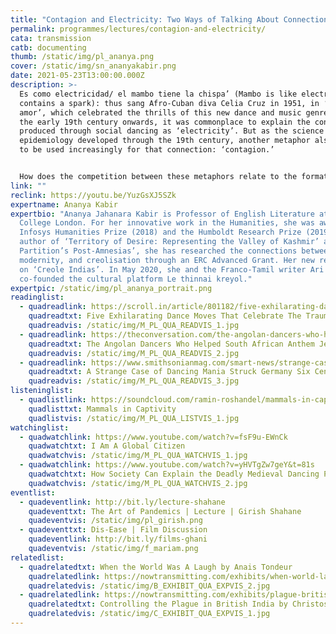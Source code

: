 ```yaml
---
title: "Contagion and Electricity: Two Ways of Talking About Connection in Dance"
permalink: programmes/lectures/contagion-and-electricity/
cata: transmission
catb: documenting
thumb: /static/img/pl_ananya.png
cover: /static/img/sn_ananyakabir.png
date: 2021-05-23T13:00:00.000Z
description: >-
  Es como electricidad/ el mambo tiene la chispa’ (Mambo is like electricity; it
  contains a spark): thus sang Afro-Cuban diva Celia Cruz in 1951, in ‘Mambo del
  amor’, which celebrated the thrills of this new dance and music genre. From
  the early 19th century onwards, it was commonplace to explain the connection
  produced through social dancing as ‘electricity’. But as the science of
  epidemiology developed through the 19th century, another metaphor also began
  to be used increasingly for that connection: ‘contagion.’ 


  How does the competition between these metaphors relate to the formation of modernity’s social dances and how can we use them to understand the way we must dance during the pandemic?
link: ""
reclink: https://youtu.be/YuzGsXJ5SZk
expertname: Ananya Kabir
expertbio: "Ananya Jahanara Kabir is Professor of English Literature at King’s
  College London. For her innovative work in the Humanities, she was awarded the
  Infosys Humanities Prize (2018) and the Humboldt Research Prize (2019). The
  author of ‘Territory of Desire: Representing the Valley of Kashmir’ and
  Partition’s Post-Amnesias’, she has researched the connections between dance,
  modernity, and creolisation through an ERC Advanced Grant. Her new research is
  on ‘Creole Indias’. In May 2020, she and the Franco-Tamil writer Ari Gautier
  co-founded the cultural platform Le thinnai kreyol."
expertpic: /static/img/pl_ananya_portrait.png
readinglist:
  - quadreadlink: https://scroll.in/article/801182/five-exhilarating-dance-moves-that-celebrate-the-traumas-of-modernity
    quadreadtxt: Five Exhilarating Dance Moves That Celebrate The Traumas Of Modernity
    quadreadvis: /static/img/M_PL_QUA_READVIS_1.jpg
  - quadreadlink: https://theconversation.com/the-angolan-dancers-who-helped-south-african-anthem-jerusalema-go-global-148782
    quadreadtxt: The Angolan Dancers Who Helped South African Anthem Jerusalema Go Global
    quadreadvis: /static/img/M_PL_QUA_READVIS_2.jpg
  - quadreadlink: https://www.smithsonianmag.com/smart-news/strange-case-dancing-mania-struck-germany-six-centuries-ago-today-180959549/#:~:text=Called%20Tarantism%20in%20Italy%2C%20it,poisons%20the%20arachnid%20had%20injected.&text=It%20started%20in%20July%20when,Frau%20Troffea%20began%20to%20dance.
    quadreadtxt: A Strange Case of Dancing Mania Struck Germany Six Centuries Ago Today
    quadreadvis: /static/img/M_PL_QUA_READVIS_3.jpg
listeninglist:
  - quadlistlink: https://soundcloud.com/ramin-roshandel/mammals-in-captivity
    quadlisttxt: Mammals in Captivity
    quadlistvis: /static/img/M_PL_QUA_LISTVIS_1.jpg
watchinglist:
  - quadwatchlink: https://www.youtube.com/watch?v=fsF9u-EWnCk
    quadwatchtxt: I Am A Global Citizen
    quadwatchvis: /static/img/M_PL_QUA_WATCHVIS_1.jpg
  - quadwatchlink: https://www.youtube.com/watch?v=yHVTgZw7geY&t=81s
    quadwatchtxt: How Society Can Explain the Deadly Medieval Dancing Plagues
    quadwatchvis: /static/img/M_PL_QUA_WATCHVIS_2.jpg
eventlist:
  - quadeventlink: http://bit.ly/lecture-shahane
    quadeventtxt: The Art of Pandemics | Lecture | Girish Shahane
    quadeventvis: /static/img/pl_girish.png
  - quadeventtxt: Dis-Ease | Film Discussion
    quadeventlink: http://bit.ly/films-ghani
    quadeventvis: /static/img/f_mariam.png
relatedlist:
  - quadrelatedtxt: When the World Was A Laugh by Anais Tondeur
    quadrelatedlink: https://nowtransmitting.com/exhibits/when-world-laugh/
    quadrelatedvis: /static/img/B_EXHIBIT_QUA_EXPVIS_2.jpg
  - quadrelatedlink: https://nowtransmitting.com/exhibits/plague-british-india/
    quadrelatedtxt: Controlling the Plague in British India by Christos Lynteris
    quadrelatedvis: /static/img/C_EXHIBIT_QUA_EXPVIS_1.jpg
---
```

